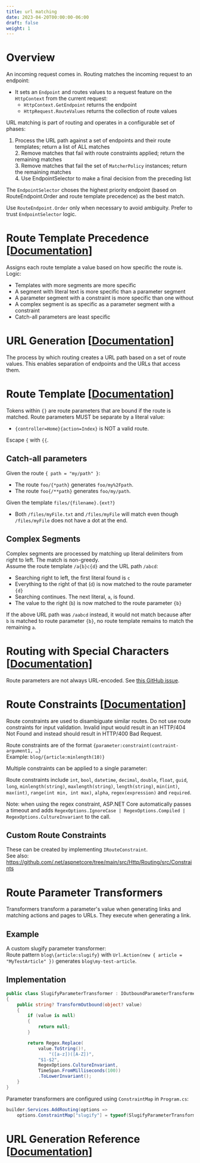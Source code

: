 ```yaml
---
title: url matching
date: 2023-04-20T00:00:00-06:00
draft: false
weight: 1
---
```


# Overview
An incoming request comes in.  Routing matches the incoming request to an endpoint:
- It sets an `Endpoint` and routes values to a request feature on the `HttpContext` from the current request:
    - `HttpContext.GetEndpoint` returns the endpoint
    - `HttpRequest.RouteValues` returns the collection of route values

URL matching is part of routing and operates in a configurable set of phases:
1. Process the URL path against a set of endpoints and their route templates; return a list of ALL matches  
    2. Remove matches that fail with route constraints applied; return the remaining matches  
        3. Remove matches that fail the set of `MatcherPolicy` instances; return the remaining matches  
            4. Use EndpointSelector to make a final decision from the preceding list  

The `EndpointSelector` choses the highest priority endpoint (based on RouteEndpoint.Order and route template precedence) as the best match.

Use `RouteEndpoint.Order` only when necessary to avoid ambiguity.  Prefer to trust `EndpointSelector` logic.

# Route Template Precedence [[Documentation](https://learn.microsoft.com/en-us/aspnet/core/fundamentals/routing?view=aspnetcore-7.0#route-template-precedence-and-endpoint-selection-order)]  

Assigns each route template a value based on how specific the route is.  Logic:
- Templates with more segments are more specific
- A segment with literal text is more specific than a parameter segment
- A parameter segment with a constraint is more specific than one without
- A complex segment is as specific as a parameter segment with a constraint
- Catch-all parameters are least specific

# URL Generation [[Documentation](https://learn.microsoft.com/en-us/aspnet/core/fundamentals/routing?view=aspnetcore-7.0#url-generation-concepts)]  

The process by which routing creates a URL path based on a set of route values.  This enables separation of endpoints and the URLs that access them.

# Route Template [[Documentation](https://learn.microsoft.com/en-us/aspnet/core/fundamentals/routing?view=aspnetcore-7.0#route-templates)]  

Tokens within `{}` are route parameters that are bound if the route is matched.  Route parameters MUST be separate by a literal value:
- `{controller=Home}{action=Index}` is NOT a valid route.
	
Escape `{` with `{{`.

## Catch-all parameters
Given the route `{ path = "my/path" }`:
- The route `foo/{*path}` generates `foo/my%2Fpath`.
- The route `foo{/**path}` generates `foo/my/path`.

Given the template `files/{filename}.{ext?}`
- Both `/files/myFile.txt` and `/files/myFile` will match even though `/files/myFile` does not have a dot at the end.

## Complex Segments
Complex segments are processed by matching up literal delimiters from right to left.  The match is non-greedy.  
Assume the route template `/a{b}c{d}` and the URL path `/abcd`:
- Searching right to left, the first literal found is `c`
- Everything to the right of that (`d`) is now matched to the route parameter `{d}`
- Searching continues.  The next literal, `a`, is found.
- The value to the right (`b`) is now matched to the route parameter `{b}`

If the above URL path was `/aabcd` instead, it would not match because after `b` is matched to route parameter `{b}`, no route template remains to match the remaining `a`.

# Routing with Special Characters [[Documentation](https://learn.microsoft.com/en-us/aspnet/core/fundamentals/routing?view=aspnetcore-7.0#routing-with-special-characters)]  

Route parameters are not always URL-encoded.  See [this GitHub issue](https://github.com/.net/aspnetcore/issues/11544).

# Route Constraints [[Documentation](https://learn.microsoft.com/en-us/aspnet/core/fundamentals/routing?view=aspnetcore-7.0#route-constraints)]  

Route constraints are used to disambiguate similar routes.  Do not use route constraints for input validation.  Invalid input would result in an HTTP/404 Not Found and instead should result in HTTP/400 Bad Request.

Route constraints are of the format `{parameter:constraint(contraint-argument1, …}`  
Example: `blog/{article:minlength(10)}`

Multiple constraints can be applied to a single parameter:

Route constraints include `int`, `bool`, `datetime`, `decimal`, `double`, `float`, `guid`, `long`, `minlength(string)`, `maxlength(string)`, `length(string)`, `min(int)`, `max(int)`, `range(int min, int max)`, `alpha`, `regex(expression)` and `required`.

Note:  when using the regex constraint, ASP.NET Core automatically passes a timeout and adds `RegexOptions.IgnoreCase | RegexOptions.Compiled | RegexOptions.CultureInvariant` to the call.

## Custom Route Constraints
These can be created by implementing `IRouteConstraint`.  
See also:  https://github.com/.net/aspnetcore/tree/main/src/Http/Routing/src/Constraints

# Route Parameter Transformers
Transformers transform a parameter's value when generating links and matching actions and pages to URLs.  They execute when generating a link.

## Example
A custom slugify parameter transformer:  
Route pattern `blog\{article:slugify}` with `Url.Action(new { article = "MyTestArticle" })` generates `blog\my-test-article`.

## Implementation
```cs
public class SlugifyParameterTransformer : IOutboundParameterTransformer
{
    public string? TransformOutbound(object? value)
    {
        if (value is null)
        {
            return null;
        }

        return Regex.Replace(
            value.ToString()!,
                "([a-z])([A-Z])",
            "$1-$2",
            RegexOptions.CultureInvariant,
            TimeSpan.FromMilliseconds(100))
            .ToLowerInvariant();
    }
}
```
Parameter transformers are configured using `ConstraintMap` in `Program.cs`:  
```cs
builder.Services.AddRouting(options =>
    options.ConstraintMap["slugify"] = typeof(SlugifyParameterTransformer));
```
# URL Generation Reference [[Documentation](https://learn.microsoft.com/en-us/aspnet/core/fundamentals/routing?view=aspnetcore-7.0#url-generation-reference)]  
